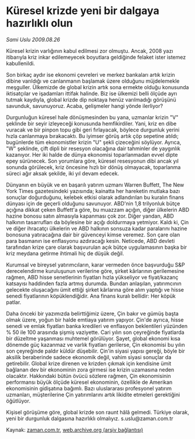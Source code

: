 # Küresel krizde yeni bir dalgaya hazırlıklı olun

*Sami Uslu 2009.08.26*

<tr><td class="metin" colspan="2" style="padding-top: 20px; padding-left: 5px; padding-right: 10px;">Küresel krizin varlığının kabul edilmesi zor olmuştu. Ancak, 2008 yazı itibarıyla kriz inkar edilemeyecek boyutlara geldiğinde felaket ister istemez kabullenildi.</td></tr><tr><td class="metin" colspan="2" style="padding-top: 20px; padding-left: 5px; padding-right: 10px;"><p>Son birkaç aydır ise ekonomi çevreleri ve merkez bankaları artık krizin dibine varıldığı ve canlanmanın başlamak üzere olduğunu müjdelemekle meşguller. Ülkemizde de global krizin artık sona ermekte olduğu konusunda iktisatçılar ve işadamları ittifak halinde. Biz ise ülkemizi belli ölçüde ayrı tutmak kaydıyla, global krizde dip noktaya henüz varılmadığı görüşünü savunduk, savunuyoruz. Acaba, gelişmeler hangi yönde ilerliyor?
<p>Durgunluğun küresel hale dönüşmesinden bu yana, uzmanlar krizin "V" şeklinde bir seyir izleyeceği konusunda hemfikirdiler. Yani, kriz en dibe vuracak ve bir pinpon topu gibi geri fırlayacak, böylece durgunluk yerini hızla canlanmaya bırakacaktı. Bu iyimser görüş artık çöp sepetine atıldı; bugünlerde tüm ekonomistler krizin "U" şekli çizeceğini söylüyor. Ayrıca, "W" şeklinde, çift dipli bir resesyon olacağına dair tahminler de yaygınlık kazanıyor. Her iki halde de dünya ekonomisi toparlanmadan evvel dipte epey sürünecek. Son yorumlara göre, küresel resesyonun dibi ancak yıl sonunda görülecek, kriz öncesine hızlı bir dönüş olmayacak, toparlanma süreci ağır aksak şekilde, iki yıl devam edecek.
<p>Dünyanın en büyük ve en başarılı yatırım uzmanı Warren Buffett, The New York Times gazetesindeki yazısında; kainatta her hareketin mutlaka bazı sonuçlar doğurduğunu, kelebek etkisi olarak adlandırılan bu kuralın finans dünyası için de geçerli olduğunu savunuyor. ABD'nin 1,8 trilyonluk bütçe açığına dikkat çeken Buffett'a göre, bu muazzam açığın, diğer ülkelerin ABD hazine bonosu satın almasıyla kapanması çok zor. Diğer yandan, ABD halkının tasarrufları da böylesine bir açığı doldurmaya yetmiyor. Kaldı ki, Çin ve diğer ihracatçı ülkelerin ve ABD halkının sonsuza kadar paralarını hazine bonosuna yatıracağına dair bir güvenceyi kimse veremez. Son çare olan para basmanın ise enflasyonu azdıracağı kesin. Neticede, ABD devleti tarafından krize çare olarak başvurulan açık bütçe uygulamasının başka bir kriz meydana getirme ihtimali hiç de düşük değil.
<p>Kurumsal ve bireysel yatırımcıların, karar vermeden önce başvurduğu S&amp;P derecelendirme kuruluşunun verilerine göre, şirket kârlarının gerilemesine rağmen, ABD hisse senetlerinin fiyatları hızla yükseliyor ve fiyat/kazanç katsayısı haddinden fazla artmış durumda. Bundan anlaşılan, yatırımcının gelecekte oluşacağını ümit ettiği şirket kârlarına göre alım yaptığı ve hisse senedi fiyatlarının köpüklendiğidir. Ana finans kuralı bellidir: Her köpük patlar. 
<p>Daha önceki bir yazımızda belirttiğimiz üzere, Çin bakır ve gümüş başta olmak üzere, yoğun bir halde emtiaya yatırım yapıyor. Çin'de ayrıca, hisse senedi ve emlak fiyatları banka kredileri ve enflasyon beklentileri yüzünden % 50 ile 100 arasında şişmiş vaziyette. Cari yılın son çeyreğinde fiyatlarda bir düzeltme yaşanması muhtemel görülüyor. Şayet, global ekonomi kısa dönemde güç kazanmaz ve varlık fiyatları gerilerse, Çin ekonomisi bu yılın son çeyreğinde paldır küldür düşebilir. Çin'in siyasi yapısı gereği, böyle bir aksilik beraberinde sadece ekonomik değil, vahim siyasi sonuçlar da getirebilir. Global krize direnen ve krizden çıkmak için kendisine ümit bağlanan dev bir ekonominin zora girmesi ise krizin uzamasına neden olacaktır. Hakkındaki bütün övücü sözlere rağmen, Çin ekonomisinin performansı büyük ölçüde küresel ekonominin, özellikle de Amerikan ekonomisinin gidişatına bağımlı. Bazı uluslararası profesyonel yatırım uzmanları, müşterilerine Çin yatırımlarını artık likidite etmeleri gerektiğini öğütlüyor.
<p>Kişisel görüşüme göre, global krizde son raunt hâlâ gelmedi. Türkiye olarak, yeni bir durgunluk dalgasına hazırlıklı olmalıyız. s.uslu@zaman.com.tr<br/></p></p></p></p></p></p></td></tr>

Kaynak: [zaman.com.tr](http://zaman.com.tr/yazar.do?yazino=884733), [web.archive.org (arşiv bağlantısı)](http://web.archive.org/web/20090827200828/http://www.zaman.com.tr:80/yazar.do?yazino=884733)
